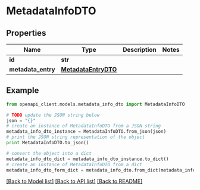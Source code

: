 # MetadataInfoDTO


## Properties

Name | Type | Description | Notes
------------ | ------------- | ------------- | -------------
**id** | **str** |  | 
**metadata_entry** | [**MetadataEntryDTO**](MetadataEntryDTO.md) |  | 

## Example

```python
from openapi_client.models.metadata_info_dto import MetadataInfoDTO

# TODO update the JSON string below
json = "{}"
# create an instance of MetadataInfoDTO from a JSON string
metadata_info_dto_instance = MetadataInfoDTO.from_json(json)
# print the JSON string representation of the object
print MetadataInfoDTO.to_json()

# convert the object into a dict
metadata_info_dto_dict = metadata_info_dto_instance.to_dict()
# create an instance of MetadataInfoDTO from a dict
metadata_info_dto_form_dict = metadata_info_dto.from_dict(metadata_info_dto_dict)
```
[[Back to Model list]](../README.md#documentation-for-models) [[Back to API list]](../README.md#documentation-for-api-endpoints) [[Back to README]](../README.md)



